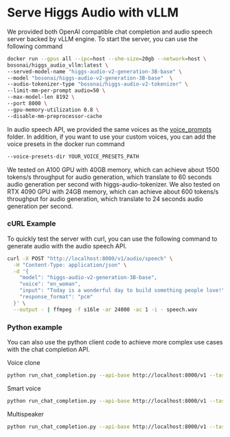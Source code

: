 # Serve Higgs Audio with vLLM

We provided both OpenAI compatible chat completion and audio speech server backed by vLLM engine. To start the server, you can use the following command

```bash
docker run --gpus all --ipc=host --shm-size=20gb --network=host \
bosonai/higgs_audio_vllm:latest \
--served-model-name "higgs-audio-v2-generation-3B-base" \
--model "bosonai/higgs-audio-v2-generation-3B-base"  \
--audio-tokenizer-type "bosonai/higgs-audio-v2-tokenizer" \
--limit-mm-per-prompt audio=50 \
--max-model-len 8192 \
--port 8000 \
--gpu-memory-utilization 0.8 \
--disable-mm-preprocessor-cache
```

In audio speech API, we provided the same voices as the [voice_prompts](../voice_prompts) folder. In addition, if you want to use your custom voices, you can add the voice presets in the docker run command 

```bash
--voice-presets-dir YOUR_VOICE_PRESETS_PATH
```

We tested on A100 GPU with 40GB memory, which can achieve about 1500 tokens/s throughput for audio generation, which translate to 60 seconds audio generation per second with higgs-audio-tokenizer.
We also tested on RTX 4090 GPU with 24GB memory, which can achieve about 600 tokens/s throughput for audio generation, which translate to 24 seconds audio generation per second.

### cURL Example
To quickly test the server with curl, you can use the following command to generate audio with the audio speech API.

```bash
curl -X POST "http://localhost:8000/v1/audio/speech" \
  -H "Content-Type: application/json" \
  -d '{
    "model": "higgs-audio-v2-generation-3B-base",
    "voice": "en_woman",
    "input": "Today is a wonderful day to build something people love!",
    "response_format": "pcm"
  }' \
  --output - | ffmpeg -f s16le -ar 24000 -ac 1 -i - speech.wav
```


### Python example
You can also use the python client code to achieve more complex use cases with the chat completion API.

Voice clone
```bash
python run_chat_completion.py --api-base http://localhost:8000/v1 --task voice_clone
```

Smart voice
```bash
python run_chat_completion.py --api-base http://localhost:8000/v1 --task smart_voice
```

Multispeaker
```bash
python run_chat_completion.py --api-base http://localhost:8000/v1 --task multispeaker
```
